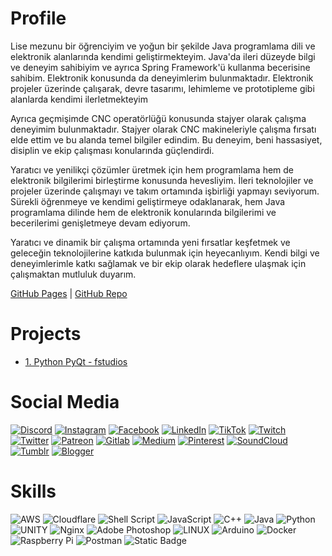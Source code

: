 # Profile

Lise mezunu bir öğrenciyim ve yoğun bir şekilde Java programlama dili ve elektronik alanlarında kendimi geliştirmekteyim. Java'da ileri düzeyde bilgi ve deneyim sahibiyim ve ayrıca Spring Framework'ü kullanma becerisine sahibim. Elektronik konusunda da deneyimlerim bulunmaktadır. Elektronik projeler üzerinde çalışarak, devre tasarımı, lehimleme ve prototipleme gibi alanlarda kendimi ilerletmekteyim

Ayrıca geçmişimde CNC operatörlüğü konusunda stajyer olarak çalışma deneyimim bulunmaktadır. Stajyer olarak CNC makineleriyle çalışma fırsatı elde ettim ve bu alanda temel bilgiler edindim. Bu deneyim, beni hassasiyet, disiplin ve ekip çalışması konularında güçlendirdi.

Yaratıcı ve yenilikçi çözümler üretmek için hem programlama hem de elektronik bilgilerimi birleştirme konusunda hevesliyim. İleri teknolojiler ve projeler üzerinde çalışmayı ve takım ortamında işbirliği yapmayı seviyorum. Sürekli öğrenmeye ve kendimi geliştirmeye odaklanarak, hem Java programlama dilinde hem de elektronik konularında bilgilerimi ve becerilerimi genişletmeye devam ediyorum.

Yaratıcı ve dinamik bir çalışma ortamında yeni fırsatlar keşfetmek ve geleceğin teknolojilerine katkıda bulunmak için heyecanlıyım. Kendi bilgi ve deneyimlerimle katkı sağlamak ve bir ekip olarak hedeflere ulaşmak için çalışmaktan mutluluk duyarım.

[GitHub Pages](https://emrecellebi.github.io/pages-1) | [GitHub Repo](https://github.com/emrecellebi/pages-1)

# Projects
* [1. Python PyQt - fstudios](notes/fstudios.md)

# Social Media
[![Discord](https://img.shields.io/badge/Discord-%237289DA.svg?logo=discord&logoColor=white)](https://discord.gg/ykHSqfQ) [![Instagram](https://img.shields.io/badge/Instagram-%23E4405F.svg?logo=Instagram&logoColor=white)](https://instagram.com/emrecellebi) [![Facebook](https://img.shields.io/badge/Facebook-%233a5998.svg?logo=facebook&logoColor=white)](https://www.facebook.com/emrecellebi) [![LinkedIn](https://img.shields.io/badge/LinkedIn-%230077B5.svg?logo=linkedin&logoColor=white)](https://linkedin.com/in/emrecellebi) [![TikTok](https://img.shields.io/badge/TikTok-%23000000.svg?logo=TikTok&logoColor=white)](https://tiktok.com/@emrecellebi) [![Twitch](https://img.shields.io/badge/Twitch-%239146FF.svg?logo=Twitch&logoColor=white)](https://twitch.tv/emrecellebi) [![Twitter](https://img.shields.io/badge/Twitter-%23000000.svg?logo=x&logoColor=white)](https://twitter.com/emrecellebi) [![Patreon](https://img.shields.io/badge/Patreon-%23F96854.svg?logo=patreon&logoColor=black)](https://www.patreon.com/emrecelebi) [![Gitlab](https://img.shields.io/badge/Gitlab-%23FC6D26.svg?logo=gitlab&logoColor=white)](https://gitlab.com/emrecellebi) [![Medium](https://img.shields.io/badge/Medium-%23000000.svg?logo=medium&logoColor=white)](https://medium.com/@emrecellebi) [![Pinterest](https://img.shields.io/badge/Pinterest-%23ff0000.svg?logo=pinterest&logoColor=white)](https://pinterest.com/emrecellebi) [![SoundCloud](https://img.shields.io/badge/SoundCloud-%23ff3300.svg?logo=soundcloud&logoColor=white)](https://soundcloud.com/emrecellebi) [![Tumblr](https://img.shields.io/badge/Tumblr-%2334526f.svg?logo=tumblr&logoColor=white)](https://emrecellebi.tumblr.com) [![Blogger](https://img.shields.io/badge/Blogger-%23fc4f08.svg?logo=blogger&logoColor=white)](https://unexpectedxxx.blogspot.com)


# Skills
![AWS](https://img.shields.io/badge/AWS-%23FF9900.svg?style=for-the-badge&logo=amazon-aws&logoColor=white) ![Cloudflare](https://img.shields.io/badge/Cloudflare-F38020?style=for-the-badge&logo=Cloudflare&logoColor=white) ![Shell Script](https://img.shields.io/badge/shell_script-%23121011.svg?style=for-the-badge&logo=gnu-bash&logoColor=white) ![JavaScript](https://img.shields.io/badge/javascript-%23323330.svg?style=for-the-badge&logo=javascript&logoColor=%23F7DF1E) ![C++](https://img.shields.io/badge/c++-%2300599C.svg?style=for-the-badge&logo=c%2B%2B&logoColor=white) ![Java](https://img.shields.io/badge/java-%23ED8B00.svg?style=for-the-badge&logo=java&logoColor=white) ![Python](https://img.shields.io/badge/python-3670A0?style=for-the-badge&logo=python&logoColor=ffdd54) ![UNITY](https://img.shields.io/badge/Unity-%2320232a.svg?style=for-the-badge&logo=unity&logoColor=white) ![Nginx](https://img.shields.io/badge/nginx-%23009639.svg?style=for-the-badge&logo=nginx&logoColor=white) ![Adobe Photoshop](https://img.shields.io/badge/adobephotoshop-%2331A8FF.svg?style=for-the-badge&logo=adobephotoshop&logoColor=white) ![LINUX](https://img.shields.io/badge/Linux-FCC624?style=for-the-badge&logo=linux&logoColor=black) ![Arduino](https://img.shields.io/badge/-Arduino-00979D?style=for-the-badge&logo=Arduino&logoColor=white) ![Docker](https://img.shields.io/badge/docker-%230db7ed.svg?style=for-the-badge&logo=docker&logoColor=white) ![Raspberry Pi](https://img.shields.io/badge/-RaspberryPi-C51A4A?style=for-the-badge&logo=Raspberry-Pi) ![Postman](https://img.shields.io/badge/Postman-FF6C37?style=for-the-badge&logo=postman&logoColor=white) ![Static Badge](https://img.shields.io/badge/VuePress-%23323330.svg?style=for-the-badge&logo=Vue.js&logoColor=%234fc08d)
